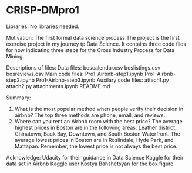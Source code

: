 # CRISP-DMpro1

Libraries:
No libraries needed.

Motivation:
The first formal data science process 
The project is the first exercise project in my journey tp Data Science.
It contains three code files for now indicating three steps for the Cross Industry Process for Data Mining.

Descriptions of files:
Data files:
  boscalendar.csv
  boslistings.csv
  bosreviews.csv
Main code files:
  Pro1-Airbnb-step1.ipynb
  Pro1-Airbnb-step2.ipynb
  Pro1-Airbnb-step3.ipynb
Auxilary code files:
  attach1.py
  attach2.py
  attachments.ipynb
README.md

Summary:
  1. What is the most popular method when people verify their decision in airbnb?
    The top three methods are phone, email, and reviews.
  2. Where can you rent an Airbnb room with the best price?
    The average highest prices in Boston are in the following areas: Leather district, Chinatown, Back Bay, Downtown, and South Boston Waterfront. The average lowest prices in Boston are in Roslindale, Hyde Park, and Mattapan. Remember, the lowest price is not always the best price.
    
Acknowledge:
  Udacity for their guidance in Data Science
  Kaggle for their data set in Airbnb
  Kaggle user Kostya Bahshetsyan for the box figure
